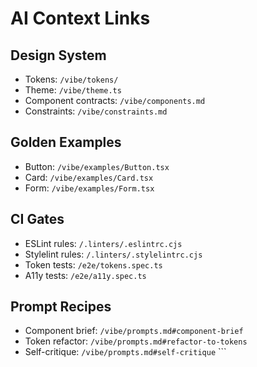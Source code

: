 # AI Context Links

## Design System
- Tokens: `/vibe/tokens/`
- Theme: `/vibe/theme.ts`
- Component contracts: `/vibe/components.md`
- Constraints: `/vibe/constraints.md`

## Golden Examples
- Button: `/vibe/examples/Button.tsx`
- Card: `/vibe/examples/Card.tsx`
- Form: `/vibe/examples/Form.tsx`

## CI Gates
- ESLint rules: `/.linters/.eslintrc.cjs`
- Stylelint rules: `/.linters/.stylelintrc.cjs`
- Token tests: `/e2e/tokens.spec.ts`
- A11y tests: `/e2e/a11y.spec.ts`

## Prompt Recipes
- Component brief: `/vibe/prompts.md#component-brief`
- Token refactor: `/vibe/prompts.md#refactor-to-tokens`
- Self-critique: `/vibe/prompts.md#self-critique`
\`\`\`

```css file="" isHidden
